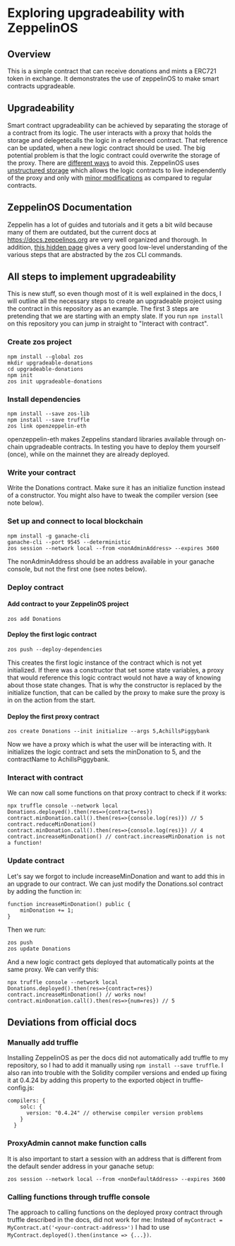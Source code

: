 # Exploring upgradeability with ZeppelinOS

## Overview

This is a simple contract that can receive donations and mints a ERC721 token in exchange. It demonstrates the use of zeppelinOS to make smart contracts upgradeable.

## Upgradeability

Smart contract upgradeability can be achieved by separating the storage of a contract from its logic. The user interacts with a proxy that holds the storage and delegetecalls the logic in a referenced contract. That reference can be updated, when a new logic contract should be used. The big potential problem is that the logic contract could overwrite the storage of the proxy. There are [different ways](https://blog.zeppelinos.org/proxy-patterns/) to avoid this. ZeppelinOS uses [unstructured storage](https://github.com/zeppelinos/labs/tree/master/upgradeability_using_unstructured_storage) which allows the logic contracts to live independently of the proxy and only with [minor modifications](https://docs.zeppelinos.org/docs/writing_contracts.html) as compared to regular contracts.

## ZeppelinOS Documentation

Zeppelin has a lot of guides and tutorials and it gets a bit wild because many of them are outdated, but the current docs at https://docs.zeppelinos.org are very well organized and thorough. In addition, [this hidden page](https://docs.zeppelinos.org/docs/low_level_contract.html) gives a very good low-level understanding of the various steps that are abstracted by the zos CLI commands.

## All steps to implement upgradeability

This is new stuff, so even though most of it is well explained in the docs, I will outline all the necessary steps to create an upgradeable project using the contract in this repository as an example. The first 3 steps are pretending that we are starting with an empty slate. If you run `npm install` on this repository you can jump in straight to "Interact with contract".

### Create zos project

```
npm install --global zos
mkdir upgradeable-donations
cd upgradeable-donations
npm init
zos init upgradeable-donations
```

### Install dependencies
```
npm install --save zos-lib
npm install --save truffle 
zos link openzeppelin-eth
```
openzeppelin-eth makes Zeppelins standard libraries available through on-chain upgradeable contracts. In testing you have to deploy them yourself (once), while on the mainnet they are already deployed.

### Write your contract

Write the Donations contract. Make sure it has an initialize function instead of a constructor. You might also have to tweak the compiler version (see note below).

### Set up and connect to local blockchain
```
npm install -g ganache-cli
ganache-cli --port 9545 --deterministic
zos session --network local --from <nonAdminAddress> --expires 3600
```
The nonAdminAddress should be an address available in your ganache console, but not the first one (see notes below).

### Deploy contract

#### Add contract to your ZeppelinOS project
`
zos add Donations
`

#### Deploy the first logic contract
```
zos push --deploy-dependencies
```
This creates the first logic instance of the contract which is not yet initialized. If there was a constructor that set some state variables, a proxy that would reference this logic contract would not have a way of knowing about those state changes. That is why the constructor is replaced by the initialize function, that can be called by the proxy to make sure the proxy is in on the action from the start.

#### Deploy the first proxy contract
```
zos create Donations --init initialize --args 5,AchillsPiggybank
```
Now we have a proxy which is what the user will be interacting with. It initializes the logic contract and sets the minDonation to 5, and the contractName to AchillsPiggybank.

### Interact with contract
We can now call some functions on that proxy contract to check if it works:
```
npx truffle console --network local
Donations.deployed().then(res=>{contract=res})
contract.minDonation.call().then(res=>{console.log(res)}) // 5
contract.reduceMinDonation()
contract.minDonation.call().then(res=>{console.log(res)}) // 4
contract.increaseMinDonation() // contract.increaseMinDonation is not a function!
```

### Update contract
Let's say we forgot to include increaseMinDonation and want to add this in an upgrade to our contract. We can just modify the Donations.sol contract by adding the function in:

```
function increaseMinDonation() public {
    minDonation += 1;
}
```

Then we run:

```
zos push 
zos update Donations
```
And a new logic contract gets deployed that automatically points at the same proxy. We can verify this:
```
npx truffle console --network local
Donations.deployed().then(res=>{contract=res})
contract.increaseMinDonation() // works now!
contract.minDonation.call().then(res=>{num=res}) // 5
```


## Deviations from official docs

### Manually add truffle

Installing ZeppelinOS as per the docs did not automatically add truffle to my repository, so I had to add it manually using `npm install --save truffle`. I also ran into trouble with the Solidity compiler versions and ended up fixing it at 0.4.24 by adding this property to the exported object in truffle-config.js:

```
compilers: {
    solc: {
      version: "0.4.24" // otherwise compiler version problems
    }
  }
```

### ProxyAdmin cannot make function calls

It is also important to start a session with an address that is different from the default sender address in your ganache setup:

```
zos session --network local --from <nonDefaultAddress> --expires 3600

```

### Calling functions through truffle console
The approach to calling functions on the deployed proxy contract through truffle described in the docs, did not work for me: Instead of `myContract = MyContract.at('<your-contract-address>')` I had to use `MyContract.deployed().then(instance => {...})`.